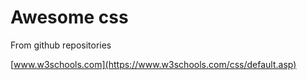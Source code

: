 # Awesome css

From github repositories

[www.w3schools.com](https://www.w3schools.com/css/default.asp)
